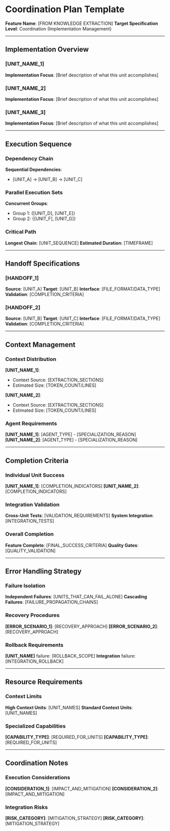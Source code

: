 # Coordination Plan Template

**Feature Name**: [FROM KNOWLEDGE EXTRACTION]
**Target Specification Level**: Coordination (Implementation Management)

---

## Implementation Overview

### [UNIT_NAME_1]
**Implementation Focus**: [Brief description of what this unit accomplishes]

### [UNIT_NAME_2] 
**Implementation Focus**: [Brief description of what this unit accomplishes]

### [UNIT_NAME_3]
**Implementation Focus**: [Brief description of what this unit accomplishes]

---

## Execution Sequence

### Dependency Chain
**Sequential Dependencies**:
- [UNIT_A] → [UNIT_B] → [UNIT_C]

### Parallel Execution Sets
**Concurrent Groups**:
- Group 1: {[UNIT_D], [UNIT_E]}
- Group 2: {[UNIT_F], [UNIT_G]}

### Critical Path
**Longest Chain**: [UNIT_SEQUENCE]
**Estimated Duration**: [TIMEFRAME]

---

## Handoff Specifications

### [HANDOFF_1]
**Source**: [UNIT_A]
**Target**: [UNIT_B] 
**Interface**: [FILE_FORMAT/DATA_TYPE]
**Validation**: [COMPLETION_CRITERIA]

### [HANDOFF_2]
**Source**: [UNIT_B]
**Target**: [UNIT_C]
**Interface**: [FILE_FORMAT/DATA_TYPE] 
**Validation**: [COMPLETION_CRITERIA]

---

## Context Management

### Context Distribution
**[UNIT_NAME_1]**:
- Context Source: [EXTRACTION_SECTIONS]
- Estimated Size: [TOKEN_COUNT/LINES]

**[UNIT_NAME_2]**:
- Context Source: [EXTRACTION_SECTIONS] 
- Estimated Size: [TOKEN_COUNT/LINES]

### Agent Requirements
**[UNIT_NAME_1]**: [AGENT_TYPE] - [SPECIALIZATION_REASON]
**[UNIT_NAME_2]**: [AGENT_TYPE] - [SPECIALIZATION_REASON]

---

## Completion Criteria

### Individual Unit Success
**[UNIT_NAME_1]**: [COMPLETION_INDICATORS]
**[UNIT_NAME_2]**: [COMPLETION_INDICATORS]

### Integration Validation
**Cross-Unit Tests**: [VALIDATION_REQUIREMENTS]
**System Integration**: [INTEGRATION_TESTS]

### Overall Completion
**Feature Complete**: [FINAL_SUCCESS_CRITERIA]
**Quality Gates**: [QUALITY_VALIDATION]

---

## Error Handling Strategy

### Failure Isolation
**Independent Failures**: [UNITS_THAT_CAN_FAIL_ALONE]
**Cascading Failures**: [FAILURE_PROPAGATION_CHAINS]

### Recovery Procedures
**[ERROR_SCENARIO_1]**: [RECOVERY_APPROACH]
**[ERROR_SCENARIO_2]**: [RECOVERY_APPROACH]

### Rollback Requirements
**[UNIT_NAME]** failure: [ROLLBACK_SCOPE]
**Integration** failure: [INTEGRATION_ROLLBACK]

---

## Resource Requirements

### Context Limits
**High Context Units**: [UNIT_NAMES]
**Standard Context Units**: [UNIT_NAMES]

### Specialized Capabilities  
**[CAPABILITY_TYPE]**: [REQUIRED_FOR_UNITS]
**[CAPABILITY_TYPE]**: [REQUIRED_FOR_UNITS]

---

## Coordination Notes

### Execution Considerations
**[CONSIDERATION_1]**: [IMPACT_AND_MITIGATION]
**[CONSIDERATION_2]**: [IMPACT_AND_MITIGATION]

### Integration Risks
**[RISK_CATEGORY]**: [MITIGATION_STRATEGY]
**[RISK_CATEGORY]**: [MITIGATION_STRATEGY]
